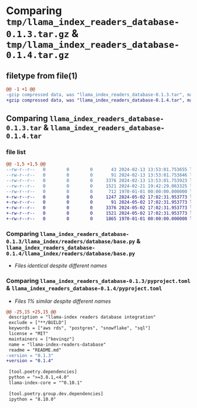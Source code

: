 # Comparing `tmp/llama_index_readers_database-0.1.3.tar.gz` & `tmp/llama_index_readers_database-0.1.4.tar.gz`

## filetype from file(1)

```diff
@@ -1 +1 @@
-gzip compressed data, was "llama_index_readers_database-0.1.3.tar", max compression
+gzip compressed data, was "llama_index_readers_database-0.1.4.tar", max compression
```

## Comparing `llama_index_readers_database-0.1.3.tar` & `llama_index_readers_database-0.1.4.tar`

### file list

```diff
@@ -1,5 +1,5 @@
--rw-r--r--   0        0        0       43 2024-02-13 13:53:01.753655 llama_index_readers_database-0.1.3/README.md
--rw-r--r--   0        0        0       91 2024-02-13 13:53:01.753846 llama_index_readers_database-0.1.3/llama_index/readers/database/__init__.py
--rw-r--r--   0        0        0     3376 2024-02-13 13:53:01.753923 llama_index_readers_database-0.1.3/llama_index/readers/database/base.py
--rw-r--r--   0        0        0     1521 2024-02-21 19:42:29.063325 llama_index_readers_database-0.1.3/pyproject.toml
--rw-r--r--   0        0        0      712 1970-01-01 00:00:00.000000 llama_index_readers_database-0.1.3/PKG-INFO
+-rw-r--r--   0        0        0     1247 2024-05-02 17:02:31.953773 llama_index_readers_database-0.1.4/README.md
+-rw-r--r--   0        0        0       91 2024-05-02 17:02:31.953773 llama_index_readers_database-0.1.4/llama_index/readers/database/__init__.py
+-rw-r--r--   0        0        0     3376 2024-05-02 17:02:31.953773 llama_index_readers_database-0.1.4/llama_index/readers/database/base.py
+-rw-r--r--   0        0        0     1521 2024-05-02 17:02:31.953773 llama_index_readers_database-0.1.4/pyproject.toml
+-rw-r--r--   0        0        0     1865 1970-01-01 00:00:00.000000 llama_index_readers_database-0.1.4/PKG-INFO
```

### Comparing `llama_index_readers_database-0.1.3/llama_index/readers/database/base.py` & `llama_index_readers_database-0.1.4/llama_index/readers/database/base.py`

 * *Files identical despite different names*

### Comparing `llama_index_readers_database-0.1.3/pyproject.toml` & `llama_index_readers_database-0.1.4/pyproject.toml`

 * *Files 1% similar despite different names*

```diff
@@ -25,15 +25,15 @@
 description = "llama-index readers database integration"
 exclude = ["**/BUILD"]
 keywords = ["aws rds", "postgres", "snowflake", "sql"]
 license = "MIT"
 maintainers = ["kevinqz"]
 name = "llama-index-readers-database"
 readme = "README.md"
-version = "0.1.3"
+version = "0.1.4"
 
 [tool.poetry.dependencies]
 python = ">=3.8.1,<4.0"
 llama-index-core = "^0.10.1"
 
 [tool.poetry.group.dev.dependencies]
 ipython = "8.10.0"
```

